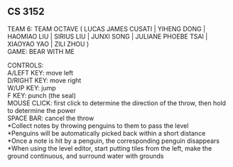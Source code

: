 ## CS 3152
TEAM 6: TEAM OCTAVE ( LUCAS JAMES CUSATI | YIHENG DONG | HAOMIAO LIU | 
SIRIUS LIU | JUNXI SONG | JULIANE PHOEBE TSAI | XIAOYAO YAO | ZILI ZHOU )  
GAME: BEAR WITH ME

CONTROLS:  
A/LEFT KEY: move left  
D/RIGHT KEY: move right  
W/UP KEY: jump  
F KEY: punch (the seal)  
MOUSE CLICK: first click to determine the direction of the throw, then hold to determine the power  
SPACE BAR: cancel the throw  
*Collect notes by throwing penguins to them to pass the level  
*Penguins will be automatically picked back within a short distance  
*Once a note is hit by a penguin, the corresponding penguin disappears  
*When using the level editor, start putting tiles from the left, make the ground continuous, and surround water with grounds
